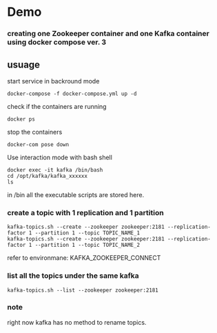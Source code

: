 # Demo 
### creating one Zookeeper container and one Kafka container using docker compose ver. 3

## usuage

start service in backround mode
```
docker-compose -f docker-compose.yml up -d
```

check if the containers are running
```
docker ps
```
stop the containers
```
docker-com pose down
```

Use interaction mode with bash shell
```
docker exec -it kafka /bin/bash
cd /opt/kafka/kafka_xxxxxx
ls
```

in /bin all the executable scripts are stored here.


### create a topic with 1 replication and 1 partition
```
kafka-topics.sh --create --zookeeper zookeeper:2181 --replication-factor 1 --partition 1 --topic TOPIC_NAME_1
kafka-topics.sh --create --zookeeper zookeeper:2181 --replication-factor 1 --partition 1 --topic TOPIC_NAME_2
```
refer to environmane: KAFKA_ZOOKEEPER_CONNECT

### list all the topics under the same kafka
```
kafka-topics.sh --list --zookeeper zookeeper:2181
```

### note
right now kafka has no method to rename topics.
